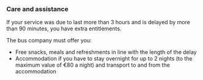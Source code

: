 ###  Care and assistance

If your service was due to last more than 3 hours and is delayed by more than
90 minutes, you have extra entitlements.

The bus company must offer you:

  * Free snacks, meals and refreshments in line with the length of the delay 
  * Accommodation if you have to stay overnight for up to 2 nights (to the maximum value of €80 a night) and transport to and from the accommodation 

